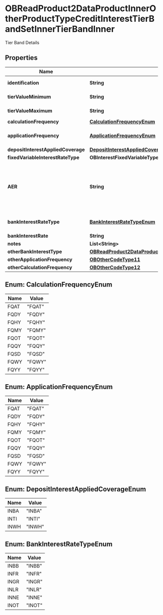 

# OBReadProduct2DataProductInnerOtherProductTypeCreditInterestTierBandSetInnerTierBandInner

Tier Band Details

## Properties

| Name | Type | Description | Notes |
|------------ | ------------- | ------------- | -------------|
|**identification** | **String** | Unique and unambiguous identification of a  Tier Band for the Product. |  [optional] |
|**tierValueMinimum** | **String** | Minimum deposit value for which the credit interest tier applies. |  |
|**tierValueMaximum** | **String** | Maximum deposit value for which the credit interest tier applies. |  [optional] |
|**calculationFrequency** | [**CalculationFrequencyEnum**](#CalculationFrequencyEnum) | How often is credit interest calculated for the account. |  [optional] |
|**applicationFrequency** | [**ApplicationFrequencyEnum**](#ApplicationFrequencyEnum) | How often is interest applied to the Product for this tier/band i.e. how often the financial institution pays accumulated interest to the customer&#39;s account. |  |
|**depositInterestAppliedCoverage** | [**DepositInterestAppliedCoverageEnum**](#DepositInterestAppliedCoverageEnum) | Amount on which Interest applied. |  [optional] |
|**fixedVariableInterestRateType** | **OBInterestFixedVariableType1Code** |  |  |
|**AER** | **String** | The annual equivalent rate (AER) is interest that is calculated under the assumption that any interest paid is combined with the original balance and the next interest payment will be based on the slightly higher account balance. Overall, this means that interest can be compounded several times in a year depending on the number of times that interest payments are made.  Read more: Annual Equivalent Rate (AER) http://www.investopedia.com/terms/a/aer.asp#ixzz4gfR7IO1A |  |
|**bankInterestRateType** | [**BankInterestRateTypeEnum**](#BankInterestRateTypeEnum) | Interest rate types, other than AER, which financial institutions may use to describe the annual interest rate payable to the account holder&#39;s account. |  [optional] |
|**bankInterestRate** | **String** | Bank Interest for the product |  [optional] |
|**notes** | **List&lt;String&gt;** |  |  [optional] |
|**otherBankInterestType** | [**OBReadProduct2DataProductInnerOtherProductTypeCreditInterestTierBandSetInnerTierBandInnerOtherBankInterestType**](OBReadProduct2DataProductInnerOtherProductTypeCreditInterestTierBandSetInnerTierBandInnerOtherBankInterestType.md) |  |  [optional] |
|**otherApplicationFrequency** | [**OBOtherCodeType11**](OBOtherCodeType11.md) |  |  [optional] |
|**otherCalculationFrequency** | [**OBOtherCodeType12**](OBOtherCodeType12.md) |  |  [optional] |



## Enum: CalculationFrequencyEnum

| Name | Value |
|---- | -----|
| FQAT | &quot;FQAT&quot; |
| FQDY | &quot;FQDY&quot; |
| FQHY | &quot;FQHY&quot; |
| FQMY | &quot;FQMY&quot; |
| FQOT | &quot;FQOT&quot; |
| FQQY | &quot;FQQY&quot; |
| FQSD | &quot;FQSD&quot; |
| FQWY | &quot;FQWY&quot; |
| FQYY | &quot;FQYY&quot; |



## Enum: ApplicationFrequencyEnum

| Name | Value |
|---- | -----|
| FQAT | &quot;FQAT&quot; |
| FQDY | &quot;FQDY&quot; |
| FQHY | &quot;FQHY&quot; |
| FQMY | &quot;FQMY&quot; |
| FQOT | &quot;FQOT&quot; |
| FQQY | &quot;FQQY&quot; |
| FQSD | &quot;FQSD&quot; |
| FQWY | &quot;FQWY&quot; |
| FQYY | &quot;FQYY&quot; |



## Enum: DepositInterestAppliedCoverageEnum

| Name | Value |
|---- | -----|
| INBA | &quot;INBA&quot; |
| INTI | &quot;INTI&quot; |
| INWH | &quot;INWH&quot; |



## Enum: BankInterestRateTypeEnum

| Name | Value |
|---- | -----|
| INBB | &quot;INBB&quot; |
| INFR | &quot;INFR&quot; |
| INGR | &quot;INGR&quot; |
| INLR | &quot;INLR&quot; |
| INNE | &quot;INNE&quot; |
| INOT | &quot;INOT&quot; |



